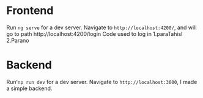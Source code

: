 # Frontend

Run `ng serve` for a dev server. Navigate to `http://localhost:4200/`, and will go to path http://localhost:4200/login
Code used to log in
    1.paraTahisl
    2.Parano
    
# Backend
Run `ืnp run dev` for a dev server. Navigate to `http://localhost:3000`, I made a simple backend.
